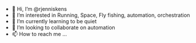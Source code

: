 - 👋 Hi, I’m @rjenniskens
- 👀 I’m interested in Running, Space, Fly fishing, automation, orchestration
- 🌱 I’m currently learning to be quiet
- 💞️ I’m looking to collaborate on automation
- 📫 How to reach me ...

<!---
rjenniskens/rjenniskens is a ✨ special ✨ repository because its `README.md` (this file) appears on your GitHub profile.
You can click the Preview link to take a look at your changes.
--->
